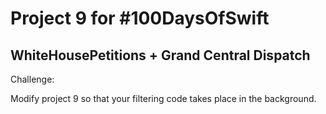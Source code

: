 # Project 9 for #100DaysOfSwift

## WhiteHousePetitions + Grand Central Dispatch

Challenge:

Modify project 9 so that your filtering code takes place in the background.
